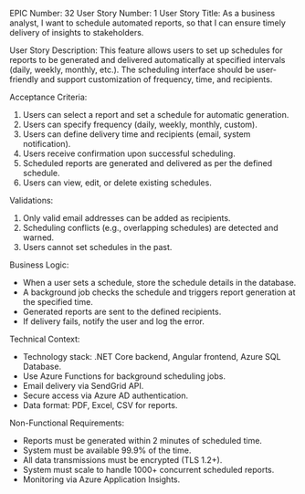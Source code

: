 EPIC Number: 32
User Story Number: 1
User Story Title: As a business analyst, I want to schedule automated reports, so that I can ensure timely delivery of insights to stakeholders.

User Story Description: This feature allows users to set up schedules for reports to be generated and delivered automatically at specified intervals (daily, weekly, monthly, etc.). The scheduling interface should be user-friendly and support customization of frequency, time, and recipients.

Acceptance Criteria:
1. Users can select a report and set a schedule for automatic generation.
2. Users can specify frequency (daily, weekly, monthly, custom).
3. Users can define delivery time and recipients (email, system notification).
4. Users receive confirmation upon successful scheduling.
5. Scheduled reports are generated and delivered as per the defined schedule.
6. Users can view, edit, or delete existing schedules.

Validations:
1. Only valid email addresses can be added as recipients.
2. Scheduling conflicts (e.g., overlapping schedules) are detected and warned.
3. Users cannot set schedules in the past.

Business Logic: 
- When a user sets a schedule, store the schedule details in the database.
- A background job checks the schedule and triggers report generation at the specified time.
- Generated reports are sent to the defined recipients.
- If delivery fails, notify the user and log the error.

Technical Context:
- Technology stack: .NET Core backend, Angular frontend, Azure SQL Database.
- Use Azure Functions for background scheduling jobs.
- Email delivery via SendGrid API.
- Secure access via Azure AD authentication.
- Data format: PDF, Excel, CSV for reports.

Non-Functional Requirements:
- Reports must be generated within 2 minutes of scheduled time.
- System must be available 99.9% of the time.
- All data transmissions must be encrypted (TLS 1.2+).
- System must scale to handle 1000+ concurrent scheduled reports.
- Monitoring via Azure Application Insights.
